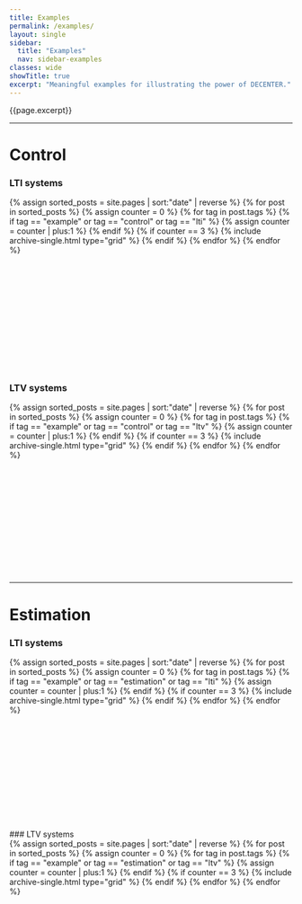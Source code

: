 ```yaml
---
title: Examples
permalink: /examples/
layout: single
sidebar:
  title: "Examples"
  nav: sidebar-examples
classes: wide
showTitle: true
excerpt: "Meaningful examples for illustrating the power of DECENTER."
---
```


{{page.excerpt}}

***

# Control
### LTI systems
<div class="grid__wrapper">
{% assign sorted_posts = site.pages | sort:"date" | reverse %}
{% for post in sorted_posts %}
  {% assign counter = 0 %}
  {% for tag in post.tags %}
    {% if tag == "example" or tag == "control" or tag == "lti"   %}
      {% assign counter = counter | plus:1 %}
    {% endif %}
    {% if counter == 3 %}
      {% include archive-single.html type="grid" %}
    {% endif %}
  {% endfor %}
{% endfor %}
</div>
<br> <br> <br> <br> <br> <br> <br> <br><br><br><br><br>

### LTV systems
<div class="grid__wrapper">
{% assign sorted_posts = site.pages | sort:"date" | reverse %}
{% for post in sorted_posts %}
  {% assign counter = 0 %}
  {% for tag in post.tags %}
    {% if tag == "example" or tag == "control" or tag == "ltv"   %}
      {% assign counter = counter | plus:1 %}
    {% endif %}
    {% if counter == 3 %}
      {% include archive-single.html type="grid" %}
    {% endif %}
  {% endfor %}
{% endfor %}
</div>
<br> <br> <br> <br> <br> <br> <br> <br><br><br><br><br>

***
# Estimation
### LTI systems
<div class="grid__wrapper">
{% assign sorted_posts = site.pages | sort:"date" | reverse %}
{% for post in sorted_posts %}
  {% assign counter = 0 %}
  {% for tag in post.tags %}
    {% if tag == "example" or tag == "estimation" or tag == "lti"   %}
      {% assign counter = counter | plus:1 %}
    {% endif %}
    {% if counter == 3 %}
      {% include archive-single.html type="grid" %}
    {% endif %}
  {% endfor %}
{% endfor %}
</div>
<br> <br> <br> <br> <br> <br> <br> <br><br><br><br><br>
### LTV systems
<div class="grid__wrapper">
{% assign sorted_posts = site.pages | sort:"date" | reverse %}
{% for post in sorted_posts %}
  {% assign counter = 0 %}
  {% for tag in post.tags %}
    {% if tag == "example" or tag == "estimation" or tag == "ltv"   %}
      {% assign counter = counter | plus:1 %}
    {% endif %}
    {% if counter == 3 %}
      {% include archive-single.html type="grid" %}
    {% endif %}
  {% endfor %}
{% endfor %}
</div>
<br> <br> <br> <br> <br> <br> <br> <br><br><br><br><br>
